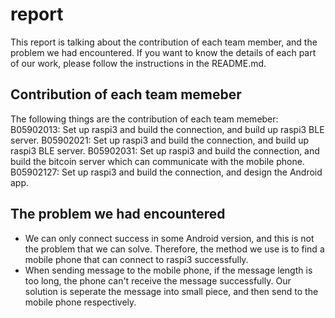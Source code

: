 # report
This report is talking about the contribution of each team member, and the problem we had encountered.
If you want to know the details of each part of our work, please follow the instructions in the README.md.

## Contribution of each team memeber
The following things are the contribution of each team memeber:
B05902013: Set up raspi3 and build the connection, and build up raspi3 BLE server.
B05902021: Set up raspi3 and build the connection, and build up raspi3 BLE server.
B05902031: Set up raspi3 and build the connection, and build the bitcoin server which can communicate with the mobile phone.
B05902127: Set up raspi3 and build the connection, and design the Android app.

## The problem we had encountered
- We can only connect success in some Android version, and this is not the problem that we can solve. Therefore, the method we use is to find a mobile phone that can connect to raspi3 successfully.
- When sending message to the mobile phone, if the message length is too long, the phone can't receive the message successfully. Our solution is seperate the message into small piece, and then send to the mobile phone respectively.
